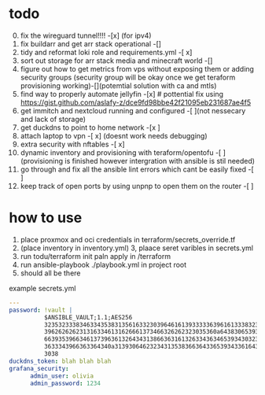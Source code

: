 # todo 
0. fix the wireguard tunnel!!!! -[x] (for  ipv4)
1. fix buildarr and get arr stack operational -[]
2. tidy and reformat loki role and requirements.yml -[ x]
3. sort out storage for arr stack media and minecraft world -[]
4. figure out how to get metrics from vps without exposing them or adding security groups (security group will be okay once we get teraform provisioning working)-[](potemtial solution with ca and mtls)
5. find way to properly automate jellyfin -[x] # pottential fix using https://gist.github.com/aslafy-z/dce9fd98bbe42f21095eb231687ae4f5
6. get immitch and nextcloud running and configured -[ ](not nessecary and lack of storage)
7. get duckdns to point to home network -[x ]
8. attach laptop to vpn -[ x] (doesnt work needs debugging)
9. extra security with nftables -[ x]
10. dynamic inventory and provisioning with teraform/opentofu -[ ](provisioning is finished however intergration with ansible is stil needed)
11. go through and fix all the ansible lint errors which cant be easily fixed -[ ]
12. keep track of open ports by using unpnp to open them on the router -[ ]


# how to use 
1. place proxmox and oci credentials in terraform/secrets_override.tf
2. (place inventory in inventory.yml)
3, plaace seret varibles in secrets.yml
3. run todu/terraform init paln apply in /terraform 
4. run ansible-playbook ./playbook.yml in project root 
5. should all be there

example secrets.yml
```yaml
---
password: !vault |
          $ANSIBLE_VAULT;1.1;AES256
          32353233383463343538313561633230396461613933333639616133383232306665616538376235
          3962626262313163346131626661373466326262323035360a643830653933623161323838313366
          66393539663461373963613264343138663631613263343634653934303236353466343634313830
          3633343966363364340a313930646232343135383663643365393433616431313663646563393938
          3038
duckdns_token: blah blah blah
grafana_security:
      admin_user: olivia
      admin_password: 1234
```